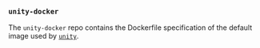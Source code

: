 ### `unity-docker`

The `unity-docker` repo contains the Dockerfile specification of the default image used by
[`unity`](https://github.com/cue-sh/unity).
